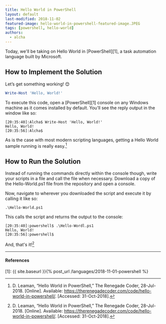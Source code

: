 ```yaml
---
title: Hello World in PowerShell
layout: default
last-modified: 2018-11-02
featured-image: hello-world-in-powershell-featured-image.JPEG
tags: [powershell, hello-world]
authors:
  - alcha
---
```


Today, we'll be taking on Hello World in [PowerShell][1], a task automation language
built by Microsoft.

## How to Implement the Solution

Let’s get something working! 😊

```powershell
Write-Host 'Hello, World!'
```

To execute this code, open a [PowerShell][1] console on any Windows machine as it
comes installed by default. You’ll see the reply output in the window like so:

```console
[20:35:40]:Alcha$ Write-Host 'Hello, World!'
Hello, World!
[20:35:56]:Alcha$
```

As is the case with most modern scripting languages, getting a Hello World
sample running is really easy.[^1]

## How to Run the Solution

Instead of running the commands directly within the console though, write your
scripts in a file and call the file when necessary. Download a copy of the
Hello-World.ps1 file from the repository and open a console.

Now, navigate to wherever you downloaded the script and execute it by calling
it like so:

```console
.\Hello-World.ps1
```

This calls the script and returns the output to the console:

```console
[20:35:40]:powershell$ .\Hello-Wordl.ps1
Hello, World!
[20:35:56]:powershell$
```

And, that's it![^1]

---

#### References

[^1]: D. Leaman, “Hello World in PowerShell,” The Renegade Coder, 28-Jul-2018. [Online]. Available: <https://therenegadecoder.com/code/hello-world-in-powershell/>. [Accessed: 31-Oct-2018].

[1]: {{ site.baseurl }}{% post_url /languages/2018-11-01-powershell %}
